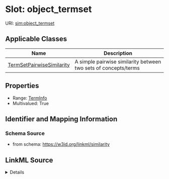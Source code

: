 # Slot: object_termset

URI: [sim:object_termset](https://w3id.org/linkml/similarity/object_termset)



<!-- no inheritance hierarchy -->




## Applicable Classes

| Name | Description |
| --- | --- |
[TermSetPairwiseSimilarity](TermSetPairwiseSimilarity.md) | A simple pairwise similarity between two sets of concepts/terms






## Properties

* Range: [TermInfo](TermInfo.md)
* Multivalued: True







## Identifier and Mapping Information







### Schema Source


* from schema: https://w3id.org/linkml/similarity




## LinkML Source

<details>
```yaml
name: object_termset
from_schema: https://w3id.org/linkml/similarity
rank: 1000
multivalued: true
alias: object_termset
domain_of:
- TermSetPairwiseSimilarity
range: TermInfo
inlined: true

```
</details>